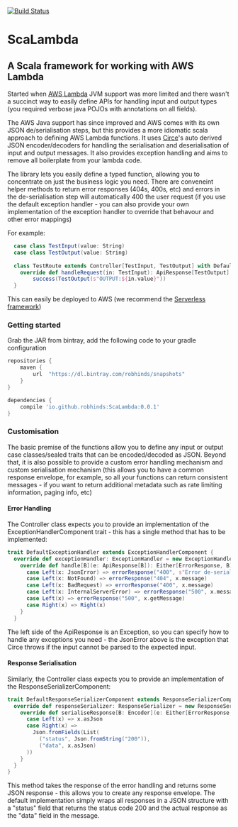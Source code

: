 [![Build Status](https://travis-ci.org/robhinds/ScaLambda.png)](https://travis-ci.org/robhinds/ScaLambda)


# ScaLambda
## A Scala framework for working with AWS Lambda

Started when [AWS Lambda](https://aws.amazon.com/lambda/) JVM support was more limited and there wasn't a succinct way to easily define APIs for handling input and output types (you required verbose java POJOs with annotations on all fields).

The AWS Java support has since improved and AWS comes with its own JSON de/serialisation steps, but this provides a more idiomatic scala approach to defining AWS Lambda functions. It uses [Circe](https://circe.github.io/circe/)'s auto derived JSON encoder/decoders for handling the serialisation and deserialisation of input and output messages. It also provides exception handling and aims to remove all boilerplate from your lambda code.


The library lets you easily define a typed function, allowing you to concentrate on just the business logic you need. There are conveneint helper methods to return error responses (404s, 400s, etc) and errors in the de-serialisation step will automatically 400 the user request (if you use the default exception handler - you can also provide your own implementation of the exception handler to override that behavour and other error mappings)

For example:
```scala
  case class TestInput(value: String)
  case class TestOutput(value: String)
  
  class TestRoute extends Controller[TestInput, TestOutput] with DefaultResponseSerializerComponent with DefaultExceptionHandler {
    override def handleRequest(in: TestInput): ApiResponse[TestOutput] = 
        success(TestOutput(s"OUTPUT:${in.value}"))
  }
```

This can easily be deployed to AWS (we recommend the [Serverless framework](https://serverless.com/))


### Getting started

Grab the JAR from bintray, add the following code to your gradle configuration

```gradle
repositories {
    maven {
        url  "https://dl.bintray.com/robhinds/snapshots" 
    }
}

dependencies {
    compile 'io.github.robhinds:ScaLambda:0.0.1'
}
```


### Customisation
The basic premise of the functions allow you to define any input or output case classes/sealed traits that can be encoded/decoded as JSON. Beyond that, it is also possible to provide a custom error handling mechanism and custom serialisation mechanism (this allows you to have a common response envelope, for example, so all your functions can return consistent messages - if you want to return additional metadata such as rate limiting information, paging info, etc)

#### Error Handling
The Controller class expects you to provide an implementation of the ExceptionHandlerComponent trait - this has a single method that has to be implemented:

```scala
trait DefaultExceptionHandler extends ExceptionHandlerComponent {
  override def exceptionHandler: ExceptionHandler = new ExceptionHandler {
    override def handle[B](e: ApiResponse[B]): Either[ErrorResponse, B] = e match {
      case Left(x: JsonError) => errorResponse("400", s"Error de-serialising JSON: ${x.getMessage}")
      case Left(x: NotFound) => errorResponse("404", x.message)
      case Left(x: BadRequest) => errorResponse("400", x.message)
      case Left(x: InternalServerError) => errorResponse("500", x.message)
      case Left(x) => errorResponse("500", x.getMessage)
      case Right(x) => Right(x)
    }
  }
```

The left side of the ApiResponse is an Exception, so you can specify how to handle any exceptions you need - the JsonError above is the exception that Circe throws if the input cannot be parsed to the expected input.

#### Response Serialisation
Similarly, the Controller class expects you to provide an implementation of the ResponseSerializerComponent:
```scala
trait DefaultResponseSerializerComponent extends ResponseSerializerComponent {
  override def responseSerializer: ResponseSerializer = new ResponseSerializer {
    override def serialiseResponse[B: Encoder](e: Either[ErrorResponse, B]): Json = e match {
      case Left(x) => x.asJson
      case Right(x) =>
        Json.fromFields(List(
          ("status", Json.fromString("200")),
          ("data", x.asJson)
      ))
    }
  }
}
```
This method takes the response of the error handling and returns some JSON response - this allows you to create any response envelope. The default implementation simply wraps all responses in a JSON structure with a "status" field that returns the status code 200 and the actual response as the "data" field in the message.

